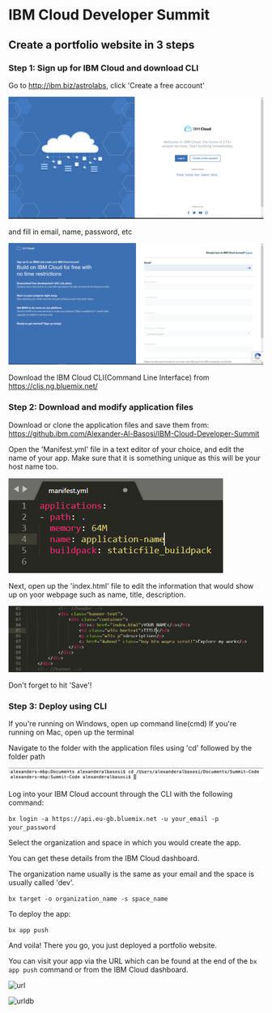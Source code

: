 # IBM Cloud Developer Summit

## Create a portfolio website in 3 steps

### Step 1: Sign up for IBM Cloud and download CLI

Go to http://ibm.biz/astrolabs, click 'Create a free account' 

![1](images/1.PNG)

and fill in email, name, password, etc

![2](images/2.PNG)

Download the IBM Cloud CLI(Command Line Interface) from https://clis.ng.bluemix.net/


### Step 2: Download and modify application files

Download or clone the application files and save them from: https://github.ibm.com/Alexander-Al-Basosi/IBM-Cloud-Developer-Summit

Open the 'Manifest.yml' file in a text editor of your choice, and edit the name of your app.
Make sure that it is something unique as this will be your host name too.

![appname](images/appname.PNG)

Next, open up the 'index.html' file to edit the information that would show up on yoor webpage such as name, title, description.

![change](images/change.PNG)

Don't forget to hit 'Save'!

### Step 3: Deploy using CLI

If you're running on Windows, open up command line(cmd)
If you're running on Mac, open up the terminal

Navigate to the folder with the application files using 'cd' followed by the folder path 

![newcd](newcd.PNG)

Log into your IBM Cloud account through the CLI with the following command: 

``` bx login -a https://api.eu-gb.bluemix.net -u your_email -p your_password ```

Select the organization and space in which you would create the app.

You can get these details from the IBM Cloud dashboard.

The organization name usually is the same as your email and the space is usually called 'dev'. 

``` bx target -o organization_name -s space_name ```

To deploy the app:

```bx app push``` 


And voila! There you go, you just deployed a portfolio website. 

You can visit your app via the URL which can be found at the end of the ```bx app push``` command or from the IBM Cloud dashboard.

![url](images/url.PNG)

![urldb](images/urldb.PNG)





